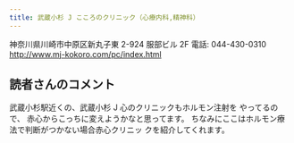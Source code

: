 ```yaml
---
title: 武蔵小杉 J こころのクリニック（心療内科,精神科）
---
```

神奈川県川崎市中原区新丸子東 2-924 服部ビル 2F
電話: 044-430-0310
<http://www.mj-kokoro.com/pc/index.html>
## 読者さんのコメント
武蔵小杉駅近くの、武蔵小杉 J 心のクリニックもホルモン注射を やってるので、
赤心からこっちに変えようかなと思ってます。
ちなみにここはホルモン療法で判断がつかない場合赤心クリニッ クを紹介してくれます。
